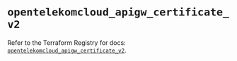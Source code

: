 # `opentelekomcloud_apigw_certificate_v2`

Refer to the Terraform Registry for docs: [`opentelekomcloud_apigw_certificate_v2`](https://registry.terraform.io/providers/opentelekomcloud/opentelekomcloud/1.36.50/docs/resources/apigw_certificate_v2).
